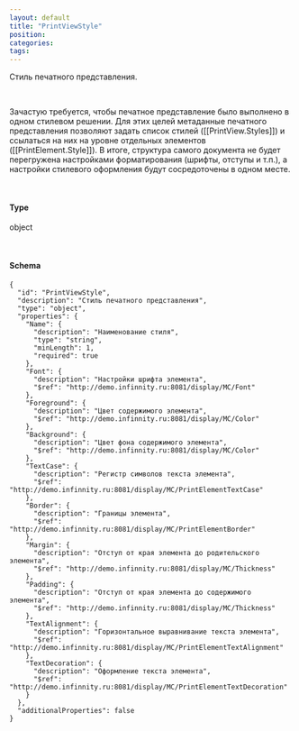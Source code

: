 ```yaml
---
layout: default
title: "PrintViewStyle"
position: 
categories: 
tags: 
---
```


Стиль печатного представления.

   

Зачастую требуется, чтобы печатное представление было выполнено в одном стилевом решении. Для этих целей метаданные печатного представления позволяют задать список стилей ([[PrintView.Styles]]) и ссылаться на них на уровне отдельных элементов ([[PrintElement.Style]]). В итоге, структура самого документа не будет перегружена настройками форматирования (шрифты, отступы и т.п.), а настройки стилевого оформления будут сосредоточены в одном месте.

   

#### Type

object

   

#### Schema

```
{
  "id": "PrintViewStyle",
  "description": "Стиль печатного представления",
  "type": "object",
  "properties": {
    "Name": {
      "description": "Наименование стиля",
      "type": "string",
      "minLength": 1,
      "required": true
    },
    "Font": {
      "description": "Настройки шрифта элемента",
      "$ref": "http://demo.infinnity.ru:8081/display/MC/Font"
    },
    "Foreground": {
      "description": "Цвет содержимого элемента",
      "$ref": "http://demo.infinnity.ru:8081/display/MC/Color"
    },
    "Background": {
      "description": "Цвет фона содержимого элемента",
      "$ref": "http://demo.infinnity.ru:8081/display/MC/Color"
    },
    "TextCase": {
      "description": "Регистр символов текста элемента",
      "$ref": "http://demo.infinnity.ru:8081/display/MC/PrintElementTextCase"
    },
    "Border": {
      "description": "Границы элемента",
      "$ref": "http://demo.infinnity.ru:8081/display/MC/PrintElementBorder"
    },
    "Margin": {
      "description": "Отступ от края элемента до родительского элемента",
      "$ref": "http://demo.infinnity.ru:8081/display/MC/Thickness"
    },
    "Padding": {
      "description": "Отступ от края элемента до содержимого элемента",
      "$ref": "http://demo.infinnity.ru:8081/display/MC/Thickness"
    },
    "TextAlignment": {
      "description": "Горизонтальное выравнивание текста элемента",
      "$ref": "http://demo.infinnity.ru:8081/display/MC/PrintElementTextAlignment"
    },
    "TextDecoration": {
      "description": "Оформление текста элемента",
      "$ref": "http://demo.infinnity.ru:8081/display/MC/PrintElementTextDecoration"
    }
  },
  "additionalProperties": false
}
```

 

 

